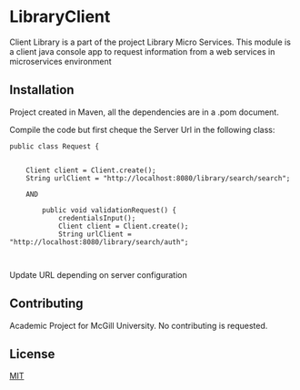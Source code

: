 # LibraryClient

Client Library is a part of the project Library Micro Services. This module is a client java console app to request information from a web services in microservices environment

## Installation

Project created in Maven, all the dependencies are in a .pom document.

Compile the code but first cheque the Server Url in the following class:

```
public class Request {


    Client client = Client.create();
    String urlClient = "http://localhost:8080/library/search/search";
    
    AND
    
        public void validationRequest() {
            credentialsInput();
            Client client = Client.create();
            String urlClient = "http://localhost:8080/library/search/auth";



```
Update URL depending on server configuration



## Contributing
Academic Project for McGill University. No contributing is requested. 

## License
[MIT](https://choosealicense.com/licenses/mit/)